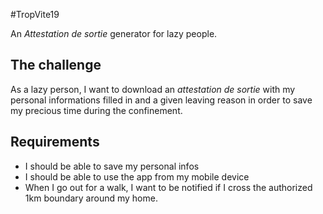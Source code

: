 #TropVite19

An _Attestation de sortie_ generator for lazy people.

## The challenge

As a lazy person, I want to download an _attestation de sortie_ with my personal informations filled in and a given leaving reason in order to save my precious time during the confinement.

## Requirements
- I should be able to save my personal infos
- I should be able to use the app from my mobile device
- When I go out for a walk, I want to be notified if I cross the authorized 1km boundary around my home.
